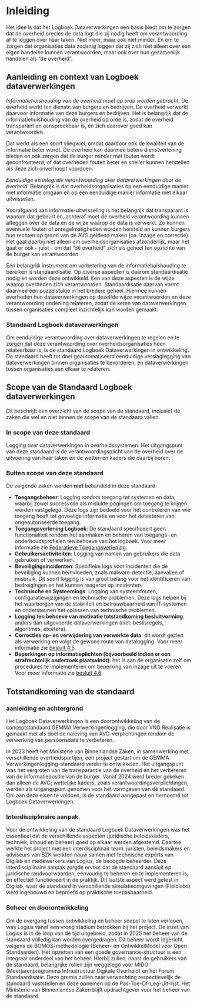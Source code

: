 # Inleiding

Het idee is dat het Logboek Dataverwerkingen een basis biedt om te zorgen dat de overheid precies de data logt die zij nodig heeft om verantwoording af te leggen over haar taken. Niet meer, maar ook niet minder. En om te zorgen dat organisaties data zodanig loggen dat zij zich niet alleen over een eigen handelen kunnen verantwoorden, maar ook over hun gezamenlijk handelen als “de overheid”.

## Aanleiding en context van Logboek dataverwerkingen

*Informatiehuishouding van de overheid moet op orde worden gebracht.* De overheid werkt ten dienste van burgers en bedrijven. De overheid verwerkt daarvoor informatie van deze burgers en bedrijven. Het is belangrijk dat de informatiehuishouding van de overheid op orde is, zodat de overheid transparant en aanspreekbaar is, en zich daarover goed kan verantwoorden.  

Dat werkt als een soort vliegwiel, omdat daardoor ook de kwaliteit van de informatie beter wordt. De overheid kan daarmee betere dienstverlening bieden en ook zorgen dat de burger minder met fouten wordt geconfronteerd, of dat overheden fouten beter en sneller kunnen herstellen als deze zich onverhoopt voordoen.

*Eenduidige en integrale verantwoording over dataverwerkingen door de overheid.* Belangrijk is dat overheidsorganisaties op een eenduidige manier met informatie omgaan en op een eenduidige manier informatie met elkaar uitwisselen.  

Voorafgaand aan informatie-uitwisseling is het belangrijk dat transparant is waarom dat gebeurt en, achteraf moet de overheid verantwoording kunnen afleggen over de data en de wijze waarop de data is verwerkt. Zo kunnen eventuele fouten of onregelmatigheden worden hersteld en kunnen burgers hun rechten op grond van de AVG geldend maken (oa. inzage en correctie). Het gaat daarbij niet alleen om overheidsorganisaties afzonderlijk, maar het gaat er ook – juist - om dat “dé overheid” zich als geheel ten opzichte van de burger kan verantwoorden.

Een belangrijk instrument om verbetering van de informatiehuishouding te bereiken is standaardisatie. Op diverse aspecten is daarom standaardisatie nodig en worden deze ontwikkeld. Een van deze aspecten is de wijze waarop overheden zich verantwoorden. Standaardisatie daarvan vormt daarmee een puzzelstukje in het bredere geheel. Hiermee kunnen overheden hun dataverwerkingen op dezelfde wijze verantwoorden en deze verantwoording onderling relateren, zodat de keten van dataverwerkingen tussen organisaties compleet inzichtelijk kan worden gemaakt.

### Standaard Logboek dataverwerkingen

Om eenduidige verantwoording over dataverwerkingen te regelen en te zorgen dat deze verantwoording over overheidsorganisaties heen relateerbaar is, is de standaard Logboek Dataverwerkingen in ontwikkeling. De standaard heeft tot doel geautomatiseerd eenduidige verslaglegging van dataverwerkingen binnen organisaties te bevorderen, en dataverwerkingen tussen organisaties aan elkaar te relateren.

## Scope van de Standaard Logboek dataverwerkingen

Dit beschrijft een overzicht van de scope van de standaard, inclusief de zaken die wel en niet binnen de scope van de standaard vallen.

### In scope van deze standaard

Logging over dataverwerkingen in overheidssystemen. Het uitgangspunt van deze standaard is de verantwoordingsplicht van de overheid over de uitvoering van haar taken en de wetten en kaders die daarbij horen.  

### Buiten scope van deze standaard

De volgende zaken worden **niet** behandeld in deze standaard:

* **Toegangsbeheer**: Logging rondom toegang tot systemen en data, waarbij zowel succesvolle als mislukte pogingen om toegang te krijgen worden vastgelegd. Deze logs zijn bedoeld voor het controleren van wie toegang heeft tot gevoelige informatie en voor het detecteren van ongeautoriseerde toegang.
* **Toegangsverlening Logboek**: De standaard specificeert geen functionaliteit rondom het aanmaken en beheren van toegangs- en onderhoudsprofielen ten behoeve van het logboek. Voor meer informatie zie [Federatieve Toegangsverlening](https://digilab.overheid.nl/projecten/toegangsverleningmethodiek-api/).
* **Gebruikersactiviteiten**: Logging van namen van gebruikers die data gebruiken of verwerken.
* **Beveiligingsincidenten**: Specifieke logs voor incidenten die de beveiliging kunnen beïnvloeden, zoals malware-detectie, aanvallen of misbruik. Dit soort logging is van groot belang voor het identificeren van bedreigingen en het kunnen reageren op incidenten.
* **Technische en Systeemlogs**: Logging van systeemfouten, configuratiewijzigingen en technische problemen. Deze logs helpen bij het waarborgen van de stabiliteit en betrouwbaarheid van IT-systemen en ondersteunen het oplossen van technische problemen.
* **Logging ten behoeve van motivatie totstandkoming besluitvorming**: anders dan uitgevoerde  dataverwerkingen (niet: beslisregels, algoritmes, etcetera).
* **Correcties op- en verwijdering van verwerkte data**: dit wordt gezien als verwerking en volgt de gewone route van datalogging. Voor meer informatie zie [besluit 4.5](https://logius-standaarden.github.io/logboek-dataverwerkingen_Inleiding/#standaard-beschrijft-geen-interface-voor-verwijderen-van-logs).
* **Beperkingen op informatieplichten (bijvoorbeeld indien er een strafrechtelijk onderzoek plaatsvindt)**: het is aan de organisatie zelf om procedures te implementeren om beperking van inzage uit te voeren. Voor meer informatie zie [besluit 4.6](https://logius-standaarden.github.io/logboek-dataverwerkingen_Inleiding/#vertrouwelijkheid-wordt-vastgelegd-per-verwerkingsactiviteit).

## Totstandkoming van de standaard

### aanleiding en achtergrond

Het Logboek Dataverwerkingen is een doorontwikkeling van de conceptstandaard GEMMA Verwerkingenlogging, die door VNG Realisatie is gemaakt met als doel de naleving van AVG-verplichtingen rondom de verwerking van persoonsdata te verbeteren.  

In 2023 heeft het Ministerie van Binnenlandse Zaken, in samenwerking met verschillende overheidspartijen, een project gestart om de GEMMA Verwerkingenlogging-standaard verder te ontwikkelen. Het uitgangspunt was het vergroten van de transparantie van de overheid en het verbeteren van de informatiepositie van de burger. Vanaf 2024 werd breder gekeken dan alleen de AVG; wettelijke kaders, zoals verantwoordingsverplichtingen, werden als uitgangspunt genomen voor het vormgeven van de standaard. Om aan deze eisen te voldoen, is de standaard aangepast en hernoemd tot Logboek Dataverwerkingen.  

### Interdisciplinaire aanpak

Voor de ontwikkeling van de standaard Logboek Dataverwerkingen was het essentieel dat de verschillende aspecten (juridische beleidskaders, techniek, inhoud en beheer) goed op elkaar werden afgestemd. Daartoe werkte het project met een interdisciplinair team: juristen, beleidsmakers en adviseurs van BZK werkten nauw samen met technische experts van Digilab en medewerkers van Logius, de beoogde beheerder. Deze interdisciplinaire aanpak zorgde ervoor dat de standaard aansluit op juridische randvoorwaarden, eenvoudig te beheren en te implementeren is, én effectief functioneert in de praktijk. Dit laatste aspect werd getest in Digilab, waar de standaard in verschillende simulatieomgevingen (Fieldlabs) werd ingebouwd en beproefd op praktische toepasbaarheid.  

### Beheer en doorontwikkeling

Om de overgang tussen ontwikkeling en beheer soepel te laten verlopen, was Logius vanaf een vroeg stadium betrokken bij het project. De inzet van Logius is in de loop van de tijd uitgebreid, zodat in 2025 het beheer van de standaard volledig kan worden overgedragen. Dit beheer wordt ingericht volgens de BOMOS-methodologie (Beheer- en OntwikkelModel voor Open Standaarden). Het opzetten van een goede governance-structuur is een integraal onderdeel van het beheer. Hierbij zullen, naast de gebruikers van de standaard, belangrijke rollen zijn weggelegd voor MIDO (Meerjarenprogramma Infrastructuur Digitale Overheid) en het Forum Standaardisatie. Deze gremia zullen naar verwachting respectievelijk de standaard vaststellen en deze opnemen op de Pas-Toe-Of-Leg-Uit-lijst. Het Ministerie van Binnenlandse Zaken blijft opdrachtgever voor het beheer van de standaard.  
